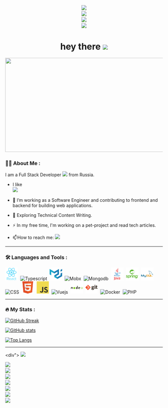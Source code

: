 <div id="header" align="center">
  <img src="https://media.giphy.com/media/SWoSkN6DxTszqIKEqv/giphy.gif" width="200"/>
</div>
<div align="center">
  <img src="https://komarev.com/ghpvc/?username=devmiracle&color=blue&style=for-the-badge" width="160"/>
</div>
<div align="center">
  <a href="https://www.linkedin.com/in/%D0%B0%D0%BB%D0%B5%D0%BA%D1%81%D0%B5%D0%B9-%D0%B1%D1%83%D1%82%D0%BA%D0%BE-873b44252/">
    <img src="https://img.shields.io/badge/LinkedIn-blue?logo=linkedin&logoColor=white&style=for-the-badge"></img>
  </a>
</div>
<div align="center">
  <a href="https://t.me/Miracle_tsx">
    <img src="https://img.shields.io/badge/Telegram-blue?logo=telegram&logoColor=white&style=for-the-badge"></img>
  </a>
</div>


<h1 align="center">
  hey there
  <img src="https://media.giphy.com/media/hvRJCLFzcasrR4ia7z/giphy.gif" width="30px"/>
</h1>
<div align="center">
  <img src="https://media.giphy.com/media/dWesBcTLavkZuG35MI/giphy.gif" width="600" height="300"/>
</div>

### :man_technologist: About Me :

I am a Full Stack Developer <img src="https://media.giphy.com/media/WUlplcMpOCEmTGBtBW/giphy.gif" width="30"> from Russia.

- I like <div>
  <img src="https://media.giphy.com/media/eNAsjO55tPbgaor7ma/giphy.gif" width=40></img>
</div>

- :telescope: I’m working as a Software Engineer and contributing to frontend and backend for building web applications.

- :seedling: Exploring Technical Content Writing.

- :zap: In my free time, I'm working on a pet-project and read tech articles.

- :mailbox:How to reach me: <a href="https://www.linkedin.com/in/%D0%B0%D0%BB%D0%B5%D0%BA%D1%81%D0%B5%D0%B9-%D0%B1%D1%83%D1%82%D0%BA%D0%BE-873b44252/">
  <img src="https://img.shields.io/badge/LinkedIn-blue?logo=linkedin&logoColor=white&style=for-the-badge"></img>
</a>  

---

### :hammer_and_wrench: Languages and Tools :

<div>
  <img src="https://github.com/devicons/devicon/blob/master/icons/react/react-original-wordmark.svg" title="React" alt="React" width="40" height="40"/>&nbsp;
  <img src="https://github.com/devMiracle/devicon/blob/master/icons/typescript/typescript-original.svg" title="Typescript" alt="Typescript" width="40" height="40"/>&nbsp;
  <img src="https://github.com/devicons/devicon/blob/master/icons/materialui/materialui-original.svg" title="Material UI" alt="Material UI" width="40" height="40"/>&nbsp;
  <img src="https://github.com/devMiracle/mobx/blob/main/docs/assets/mobx.png" title="Mobx" alt="Mobx" width="40" height="40"/>&nbsp;
  <img src="https://github.com/devMiracle/devicon/blob/master/icons/mongodb/mongodb-original-wordmark.svg" title="Mongodb" alt="Mongodb" width="40" height="40"/>&nbsp;
  <img src="https://github.com/devicons/devicon/blob/master/icons/java/java-original-wordmark.svg" title="Java" alt="Java" width="40" height="40"/>&nbsp;
  <img src="https://github.com/devicons/devicon/blob/master/icons/spring/spring-original-wordmark.svg" title="Spring" alt="Spring" width="40" height="40"/>&nbsp;
  <img src="https://github.com/devicons/devicon/blob/master/icons/mysql/mysql-original-wordmark.svg" title="MySQL"  alt="MySQL" width="40" height="40"/>&nbsp;
  <img src="https://github.com/devMiracle/devicon/blob/master/icons/css3/css3-original.svg"  title="CSS3" alt="CSS" width="40" height="40"/>&nbsp;
  <img src="https://github.com/devicons/devicon/blob/master/icons/html5/html5-original.svg" title="HTML5" alt="HTML" width="40" height="40"/>&nbsp;
  <img src="https://github.com/devicons/devicon/blob/master/icons/javascript/javascript-original.svg" title="JavaScript" alt="JavaScript" width="40" height="40"/>&nbsp;
  <img src="https://github.com/devMiracle/devicon/blob/master/icons/vuejs/vuejs-original-wordmark.svg" title="Vuejs" alt="Vuejs" width="40" height="40"/>&nbsp;
  <img src="https://github.com/devicons/devicon/blob/master/icons/nodejs/nodejs-original-wordmark.svg" title="NodeJS" alt="NodeJS" width="40" height="40"/>&nbsp;
  <img src="https://github.com/devicons/devicon/blob/master/icons/git/git-original-wordmark.svg" title="Git" alt="Git" width="40" height="40"/>&nbsp;
  <img src="https://github.com/devMiracle/devicon/blob/master/icons/docker/docker-original-wordmark.svg" title="Docker" alt="Docker" width="40" height="40"/>&nbsp;
  <img src="https://github.com/devMiracle/devicon/blob/master/icons/php/php-original.svg" title="PHP" alt="PHP" width="40" height="40"/>&nbsp;
</div>

---

### :fire: My Stats :

[![GitHub Streak](http://github-readme-streak-stats.herokuapp.com?user=devmiracle&theme=darcula)](https://git.io/streak-stats)

[![GitHub stats](https://github-readme-stats.vercel.app/api?username=devmiracle&show_icons=true&theme=darcula)](https://github.com/anuraghazra/github-readme-stats)

[![Top Langs](https://github-readme-stats.vercel.app/api/top-langs/?username=devmiracle&langs_count=8&theme=darcula)](https://github.com/anuraghazra/github-readme-stats)

---

<div">
  <img src="https://media.giphy.com/media/du3J3cXyzhj75IOgvA/giphy.gif" width="100"/>
</div>
<div>
  <img src="https://media.giphy.com/media/M9gbBd9nbDrOTu1Mqx/giphy.gif" width="100"/>
</div>
<div>
  <img src="https://media.giphy.com/media/LWJ7cKyiWPCnVyuAhT/giphy.gif" width="100"/>
</div>
<div>
  <img src="https://media.giphy.com/media/VbnUQpnihPSIgIXuZv/giphy.gif" width="100"/>
</div>
<div>
  <img src="https://media.giphy.com/media/lJNoBCvQYp7nq/giphy.gif" width="100"/>
</div>
<div>
  <img src="https://media.giphy.com/media/juSCTzqDAV1Xq/giphy.gif" width="100"/>
</div>
<div>
  <img src="https://media.giphy.com/media/VbnUQpnihPSIgIXuZv/giphy-downsized.gif" width="100"/>
</div>


<img src="https://media.giphy.com/media/lVk3vhcbd9SzI5KxVw/giphy.gif" width="100px"/>

